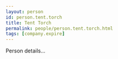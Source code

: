 ```yaml
---
layout: person
id: person.tent.torch
title: Tent Torch
permalink: people/person.tent.torch.html
tags: [company.expire]
---
```


Person details...